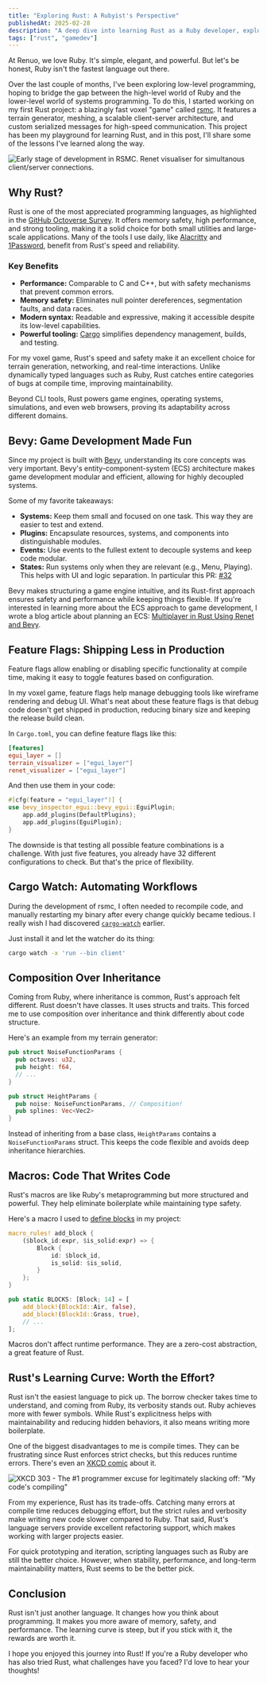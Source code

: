 ```yaml
---
title: "Exploring Rust: A Rubyist's Perspective"
publishedAt: 2025-02-28
description: "A deep dive into learning Rust as a Ruby developer, exploring the journey of building a voxel game engine with Bevy. From understanding the borrow checker to discovering the power of composition over inheritance, feature flags, and macros. Learn about the trade-offs between Ruby's simplicity and Rust's performance, memory safety, and compile-time guarantees."
tags: ["rust", "gamedev"]
---
```


At Renuo, we love Ruby. It's simple, elegant, and powerful. But let's be honest, Ruby isn't the fastest language out there.

Over the last couple of months, I've been exploring low-level programming, hoping to bridge the gap between the high-level world of Ruby and the lower-level world of systems programming. To do this, I started working on my first Rust project: a blazingly fast voxel "game" called [rsmc](https://github.com/CuddlyBunion341/rsmc). It features a terrain generator, meshing, a scalable client-server architecture, and custom serialized messages for high-speed communication. This project has been my playground for learning Rust, and in this post, I'll share some of the lessons I've learned along the way.

![Early stage of development in RSMC. Renet visualiser for simultanous client/server connections.](../../assets/blog/rsmc-early-development.webp)

## Why Rust?

Rust is one of the most appreciated programming languages, as highlighted in the [GitHub Octoverse Survey](https://octoverse.github.com/). It offers memory safety, high performance, and strong tooling, making it a solid choice for both small utilities and large-scale applications. Many of the tools I use daily, like [Alacritty](https://github.com/alacritty/alacritty) and [1Password](https://1password.com/), benefit from Rust's speed and reliability.

### Key Benefits

- **Performance:** Comparable to C and C++, but with safety mechanisms that prevent common errors.
- **Memory safety:** Eliminates null pointer dereferences, segmentation faults, and data races.
- **Modern syntax:** Readable and expressive, making it accessible despite its low-level capabilities.
- **Powerful tooling:** [Cargo](https://doc.rust-lang.org/cargo/) simplifies dependency management, builds, and testing.

For my voxel game, Rust's speed and safety make it an excellent choice for terrain generation, networking, and real-time interactions. Unlike dynamically typed languages such as Ruby, Rust catches entire categories of bugs at compile time, improving maintainability.

Beyond CLI tools, Rust powers game engines, operating systems, simulations, and even web browsers, proving its adaptability across different domains.

## Bevy: Game Development Made Fun

Since my project is built with [Bevy](https://bevyengine.org/), understanding its core concepts was very important. Bevy's entity-component-system (ECS) architecture makes game development modular and efficient, allowing for highly decoupled systems.

Some of my favorite takeaways:

- **Systems:** Keep them small and focused on one task. This way they are easier to test and extend.
- **Plugins:** Encapsulate resources, systems, and components into distinguishable modules.
- **Events:** Use events to the fullest extent to decouple systems and keep code modular.
- **States:** Run systems only when they are relevant (e.g., Menu, Playing). This helps with UI and logic separation. In particular this PR: [#32](https://github.com/CuddlyBunion341/rsmc/pull/32)

Bevy makes structuring a game engine intuitive, and its Rust-first approach ensures safety and performance while keeping things flexible. If you're interested in learning more about the ECS approach to game development, I wrote a blog article about planning an ECS: [Multiplayer in Rust Using Renet and Bevy](https://dev.to/renuo/multiplayer-in-rust-using-renet-and-bevy-17p6).

## Feature Flags: Shipping Less in Production

Feature flags allow enabling or disabling specific functionality at compile time, making it easy to toggle features based on configuration.

In my voxel game, feature flags help manage debugging tools like wireframe rendering and debug UI. What's neat about these feature flags is that debug code doesn't get shipped in production, reducing binary size and keeping the release build clean.

In `Cargo.toml`, you can define feature flags like this:

```toml
[features]
egui_layer = []
terrain_visualizer = ["egui_layer"]
renet_visualizer = ["egui_layer"]
```

And then use them in your code:

```rust
#[cfg(feature = "egui_layer")] {
use bevy_inspector_egui::bevy_egui::EguiPlugin;
	app.add_plugins(DefaultPlugins);
	app.add_plugins(EguiPlugin);
}
```

The downside is that testing all possible feature combinations is a challenge. With just five features, you already have 32 different configurations to check. But that's the price of flexibility.

## Cargo Watch: Automating Workflows

During the development of rsmc, I often needed to recompile code, and manually restarting my binary after every change quickly became tedious. I really wish I had discovered [`cargo-watch`](https://docs.rs/crate/cargo-watch/latest) earlier.

Just install it and let the watcher do its thing:

```bash
cargo watch -x 'run --bin client'
```

## Composition Over Inheritance

Coming from Ruby, where inheritance is common, Rust's approach felt different. Rust doesn't have classes. It uses structs and traits. This forced me to use composition over inheritance and think differently about code structure.

Here's an example from my terrain generator:

```rust
pub struct NoiseFunctionParams {
  pub octaves: u32,
  pub height: f64,
  // ...
}

pub struct HeightParams {
  pub noise: NoiseFunctionParams, // Composition!
  pub splines: Vec<Vec2>
}
```

Instead of inheriting from a base class, `HeightParams` contains a `NoiseFunctionParams` struct. This keeps the code flexible and avoids deep inheritance hierarchies.

## Macros: Code That Writes Code

Rust's macros are like Ruby's metaprogramming but more structured and powerful. They help eliminate boilerplate while maintaining type safety.

Here's a macro I used to [define blocks](https://github.com/CuddlyBunion341/rsmc/blob/main/src/client/terrain/util/blocks.rs) in my project:

```rust
macro_rules! add_block {
    ($block_id:expr, $is_solid:expr) => {
        Block {
            id: $block_id,
            is_solid: $is_solid,
        }
    };
}

pub static BLOCKS: [Block; 14] = [
    add_block!(BlockId::Air, false),
    add_block!(BlockId::Grass, true),
    // ...
];
```

Macros don't affect runtime performance. They are a zero-cost abstraction, a great feature of Rust.

## Rust's Learning Curve: Worth the Effort?

Rust isn't the easiest language to pick up. The borrow checker takes time to understand, and coming from Ruby, its verbosity stands out. Ruby achieves more with fewer symbols. While Rust's explicitness helps with maintainability and reducing hidden behaviors, it also means writing more boilerplate.

One of the biggest disadvantages to me is compile times. They can be frustrating since Rust enforces strict checks, but this reduces runtime errors. There's even an [XKCD comic](https://xkcd.com/303/) about it.

![XKCD 303 - The #1 programmer excuse for legitimately slacking off: "My code's compiling"](../../assets/blog/xkcd-compiling.webp)

From my experience, Rust has its trade-offs. Catching many errors at compile time reduces debugging effort, but the strict rules and verbosity make writing new code slower compared to Ruby. That said, Rust's language servers provide excellent refactoring support, which makes working with larger projects easier.

For quick prototyping and iteration, scripting languages such as Ruby are still the better choice. However, when stability, performance, and long-term maintainability matters, Rust seems to be the better pick.

## Conclusion

Rust isn't just another language. It changes how you think about programming. It makes you more aware of memory, safety, and performance. The learning curve is steep, but if you stick with it, the rewards are worth it.

I hope you enjoyed this journey into Rust! If you're a Ruby developer who has also tried Rust, what challenges have you faced? I'd love to hear your thoughts!
